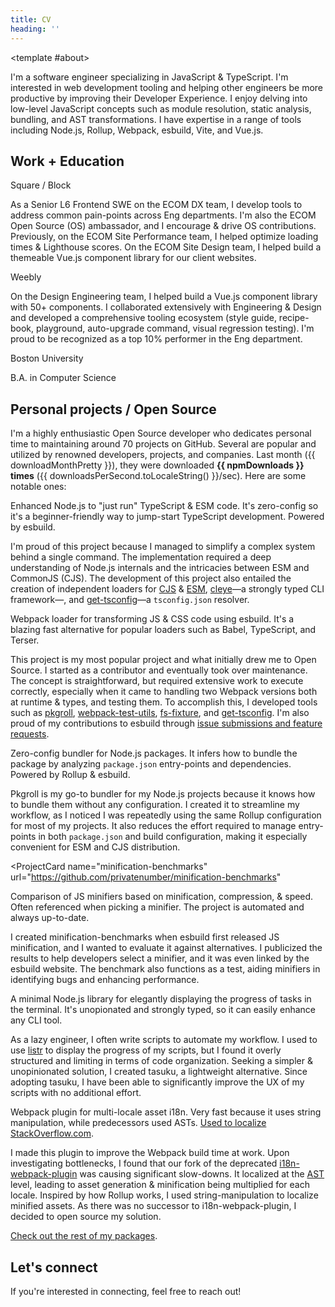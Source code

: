 ```yaml
---
title: CV
heading: ''
---
```


<script setup lang="ts">
import { getUnit, numberUnits, shortNumberUnits } from '@/utils/get-unit';
import npmPackages from '@/data/npm-downloads.json';

const [lastMonth, lastMonthDownloads] = npmPackages.lastMonth;
const [downloads, unit] = getUnit(lastMonthDownloads, numberUnits, 1);
const npmDownloads = `${downloads} ${unit}`;
const downloadMonthPretty = new Date(lastMonth).toLocaleDateString(undefined, {
	timeZone: 'UTC',
	month: 'short',
	year: 'numeric',
});
const downloadsPerSecond = Math.round(lastMonthDownloads / 30 / 24 / 60 / 60);

const getDownloads = (packageName: string) => {
	const packageData = npmPackages.packages.find((pkg) => pkg.name === packageName);

	if (!packageData) {
		throw new Error(`Package not found: ${packageName}`);
	}
	const [downloads, unit] = getUnit(packageData.downloads, shortNumberUnits, 1);

	return `${downloads}${unit} DL/month`;
};
</script>

<CvComp>

<template #about>

I'm a software engineer specializing in JavaScript & TypeScript. I'm interested in web development tooling and helping other engineers be more productive by improving their Developer Experience. I enjoy delving into low-level JavaScript concepts such as module resolution, static analysis, bundling, and AST transformations. I have expertise in a range of tools including Node.js, Rollup, Webpack, esbuild, Vite, and Vue.js.

</template>

## Work + Education

<div class="
	grid
	gap-x-4
	gap-y-2
	print:text-justify
">

<div>
<Heading
	size="3"
	annotation="2018-Present"
>
<icon-mdi-square-inc class="inline align-middle m-r-1" /> Square / Block
</Heading>

As a Senior L6 Frontend SWE on the ECOM DX team, I develop tools to address common pain-points across Eng departments. I'm also the ECOM Open Source (OS) ambassador, and I encourage & drive OS contributions. Previously, on the ECOM Site Performance team, I helped optimize loading times & Lighthouse scores. On the ECOM Site Design team, I helped build a themeable Vue.js component library for our client websites.

</div>

<div>
<Heading
	size="3"
	annotation="2015-2018"
>
<icon-fa6-brands-weebly class="inline align-middle m-r-1" /> Weebly
</Heading>

On the Design Engineering team, I helped build a Vue.js component library with 50+ components. I collaborated extensively with Engineering & Design and developed a comprehensive tooling ecosystem (style guide, recipe-book, playground, auto-upgrade command, visual regression testing). I'm proud to be recognized as a top 10% performer in the Eng department.

</div>

<div>
<Heading
	size="3"
	annotation="2011-2015"
>
<icon-mdi-school class="inline-block mr-1" /> Boston University
</Heading>

B.A. in Computer Science

</div>

<!--
<div class="print:hidden">

- As a student with a strong interest in web security, I identified and reported several critical vulnerabilities in their systems.

Here are some of the critical vulnerabilities I discovered:

<Heading
	size="5"
	annotation="January 26, 2013"
>Viewing another student's transcript</Heading>

Discovered a vulnerability on _BU Link_—a portal for students to manage their enrollment, view their own transcript, etc. Given a student ID (enumerable number), the vulnerability enabled unauthorized access to sensitive student information including grades, GPA, semester schedules, etc.

Reported to the  _Executive Director of Information Security_, Quinn Shamblin, and patched on January 29, 2013.

<Heading
	size="5"
	annotation="February 23, 2014"
>Downloading another student's homework</Heading>

Discovered a vulnerability on _BU Websubmit_—a portal for students to submit their Computer Science homework. Given a student's username, course ID, and project name (all public information), the vulnerability enabled unauthorized access to download their submitted homework files.

Reported to the _Manager of Systems Administration_, Paul Stauffer, and patched on February 24, 2014.

<Heading
	size="5"
	annotation="May 12, 2014"
>Intercepting BU Web Login authentication</Heading>

Discovered an XSS vulnerability on _BU Web Login_—BU's authentication system for student & faculty. Given a BU web server (provided to CS students), the XSS injection exploited the configuration file to enable intercepting an authentic login to steal credentials. Because the attack was server-side, a suspicious login URL didn't need to be constructed for the attack.

Reported to the _Executive Director of Information Security_, Quinn Shamblin.

</div>
-->

</div>

## <icon-material-symbols-star-rounded class="inline align-middle mt--2" /> Personal projects / Open Source

I'm a highly enthusiastic Open Source developer who dedicates personal time to maintaining around 70 projects on GitHub. Several are popular and utilized by renowned developers, projects, and companies. Last month ({{ downloadMonthPretty }}), they were downloaded <span class="whitespace-nowrap">**{{ npmDownloads }} times**</span> ({{ downloadsPerSecond.toLocaleString() }}/sec). Here are some notable ones:

<div class="
	mt-2
	grid
	gap-x-4
	gap-y-2
	print:grid-cols-2
">
<ProjectCard name="tsx">

Enhanced Node.js to "just run" TypeScript & ESM code. It's zero-config so it's a beginner-friendly way to jump-start TypeScript development. Powered by esbuild.

<Collapsible class="print:hidden">

I'm proud of this project because I managed to simplify a complex system behind a single command. The implementation required a deep understanding of Node.js internals and the intricacies between ESM and CommonJS (CJS). The development of this project also entailed the creation of independent loaders for [CJS](https://github.com/esbuild-kit/cjs-loader) & [ESM](https://github.com/esbuild-kit/esm-loader), [cleye](https://github.com/privatenumber/cleye)—a strongly typed CLI framework—, and [get-tsconfig](https://github.com/privatenumber/get-tsconfig)—a `tsconfig.json` resolver.

</Collapsible>

</ProjectCard>

<ProjectCard name="esbuild-loader">

Webpack loader for transforming JS & CSS code using esbuild. It's a blazing fast alternative for popular loaders such as Babel, TypeScript, and Terser.

<Collapsible class="print:hidden">

This project is my most popular project and what initially drew me to Open Source. I started as a contributor and eventually took over maintenance. The concept is straightforward, but required extensive work to execute correctly, especially when it came to handling two Webpack versions both at runtime & types, and testing them. To accomplish this, I developed tools such as [pkgroll](https://github.com/privatenumber/pkgroll), [webpack-test-utils](https://github.com/privatenumber/webpack-test-utils), [fs-fixture](https://github.com/privatenumber/fs-fixture), and [get-tsconfig](https://github.com/privatenumber/get-tsconfig). I'm also proud of my contributions to esbuild through [issue submissions and feature requests](https://github.com/evanw/esbuild/issues?q=is%3Aissue+sort%3Aupdated-desc+author%3Aprivatenumber).

</Collapsible>
</ProjectCard>

<ProjectCard name="pkgroll">

Zero-config bundler for Node.js packages. It infers how to bundle the package by analyzing `package.json` entry-points and dependencies. Powered by Rollup & esbuild.

<Collapsible class="print:hidden">

Pkgroll is my go-to bundler for my Node.js projects because it knows how to bundle them without any configuration. I created it to streamline my workflow, as I noticed I was repeatedly using the same Rollup configuration for most of my projects. It also reduces the effort required to manage entry-points in both `package.json` and build configuration, making it especially convenient for ESM and CJS distribution.

</Collapsible>

</ProjectCard>

<ProjectCard
	name="minification-benchmarks"
	url="https://github.com/privatenumber/minification-benchmarks"
>

Comparison of JS minifiers based on minification, compression, & speed. Often referenced when picking a minifier. The project is automated and always up-to-date.

<Collapsible class="print:hidden">

I created minification-benchmarks when esbuild first released JS minification, and I wanted to evaluate it against alternatives. I publicized the results to help developers select a minifier, and it was even linked by the esbuild website. The benchmark also functions as a test, aiding minifiers in identifying bugs and enhancing performance.

</Collapsible>

</ProjectCard>

<ProjectCard name="tasuku">

A minimal Node.js library for elegantly displaying the progress of tasks in the terminal. It's unopionated and strongly typed, so it can easily enhance any CLI tool.

<Collapsible class="print:hidden">

As a lazy engineer, I often write scripts to automate my workflow. I used to use [listr](https://www.npmjs.com/package/listr) to display the progress of my scripts, but I found it overly structured and limiting in terms of code organization. Seeking a simpler & unopinionated solution, I created tasuku, a lightweight alternative. Since adopting tasuku, I have been able to significantly improve the UX of my scripts with no additional effort.
</Collapsible>

</ProjectCard>

<ProjectCard name="webpack-localize-assets-plugin">

Webpack plugin for multi-locale asset i18n. Very fast because it uses string manipulation, while predecessors used ASTs. [Used to localize StackOverflow.com](https://t.ly/B-Is).

<Collapsible class="print:hidden">

I made this plugin to improve the Webpack build time at work. Upon investigating bottlenecks, I found that our fork of the deprecated [i18n-webpack-plugin](https://github.com/webpack-contrib/i18n-webpack-plugin) was causing significant slow-downs. It localized at the [AST](https://jotadeveloper.medium.com/abstract-syntax-trees-on-javascript-534e33361fc7#:~:text=What%20is%20an%20Abstract%20syntax,result%20of%20a%20syntax%20analysis.) level, leading to asset generation & minification being multiplied for each locale. Inspired by how Rollup works, I used string-manipulation to localize minified assets. As there was no successor to i18n-webpack-plugin, I decided to open source my solution.

</Collapsible>

</ProjectCard>

</div>

[Check out the rest of my packages](/projects).

</CvComp>

<div class="print:hidden">

## Let's connect

If you're interested in connecting, feel free to <router-link to="/contact">reach out</router-link>!

</div>
